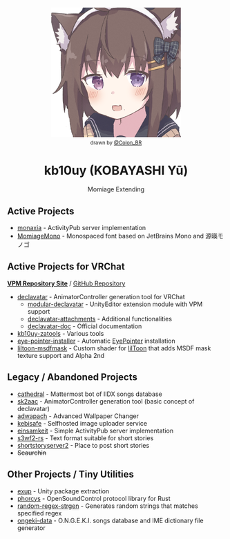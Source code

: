 <p align="center">
    <img width="300px" src="images/natsukitten2.png" alt="natsukitten2"><br>
    <small>drawn by <a href="https://x.com/Colon_BR">@Colon_BR</a></small>
</p>

<h1 align="center">kb10uy (KOBAYASHI Yū)</h1>
<p align="center">
Momiage Extending
</p>

## Active Projects
* [monaxia](https://github.com/monaxia-ap/monaxia) - ActivityPub server implementation
* [MomiageMono](https://github.com/kb10uy/MomiageMono) - Monospaced font based on JetBrains Mono and 源暎モノゴ

## Active Projects for VRChat
**[VPM Repository Site](https://kb10uy.github.io/vrc-repository/)** / [GitHub Repository](https://github.com/kb10uy/vrc-repository)

* [declavatar](https://github.com/kb10uy/declavatar) - AnimatorController generation tool for VRChat
    - [modular-declavatar](https://github.com/kb10uy/modular-declavatar) - UnityEditor extension module with VPM support
    - [declavatar-attachments](https://github.com/kb10uy/declavatar-attachments) - Additional functionalities
    - [declavatar-doc](https://github.com/kb10uy/declavatar-doc) - Official documentation
* [kb10uy-zatools](https://github.com/kb10uy/kb10uy-zatools) - Various tools
* [eye-pointer-installer](https://github.com/kb10uy/eye-pointer-installer) - Automatic [EyePointer](https://booth.pm/ja/items/4742883) installation
* [liltoon-msdfmask](https://github.com/kb10uy/liltoon-msdfmask) - Custom shader for [lilToon](https://github.com/lilxyzw/lilToon) that adds MSDF mask texture support and Alpha 2nd

## Legacy / Abandoned Projects
* [cathedral](https://github.com/kb10uy/cathedral) - Mattermost bot of IIDX songs database
* [sk2aac](https://github.com/kb10uy/sk2aac) - AnimatorController generation tool (basic concept of declavatar)
* [adwapach](https://github.com/kb10uy/adwapach) - Advanced Wallpaper Changer
* [kebisafe](https://github.com/kb10uy/kebisafe) - Selfhosted image uploader service
* [einsamkeit](https://github.com/kb10uy/einsamkeit) - Simple ActivityPub server implementation
* [s3wf2-rs](https://github.com/kb10uy/s3wf2-rs) - Text format suitable for short stories
* [shortstoryserver2](https://github.com/shortstoryserver2) - Place to post short stories
* <del>Seaurchin</del>

## Other Projects / Tiny Utilities
* [exup](https://github.com/kb10uy/exup) - Unity package extraction
* [phorcys](https://github.com/kb10uy/phorcys) - OpenSoundControl protocol library for Rust
* [random-regex-strgen](https://github.com/kb10uy/random-regex-strgen) - Generates random strings that matches specified regex
* [ongeki-data](https://github.com/kb10uy/ongeki-data) - O.N.G.E.K.I. songs database and IME dictionary file generator
